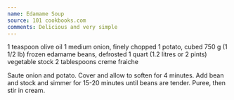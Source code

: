 ```yaml
---
name: Edamame Soup
source: 101 cookbooks.com
comments: Delicious and very simple
---
```


1 teaspoon olive oil 
1 medium onion, finely chopped 
1 potato, cubed
750 g (1 1/2 lb) frozen edamame beans, defrosted 
1 quart (1.2 litres or 2 pints) vegetable stock 
2 tablespoons creme fraiche 

Saute onion and potato.  Cover and allow to soften for 4 minutes.  Add bean and stock and simmer for 15-20 minutes until beans are tender.  Puree, then stir in cream.

